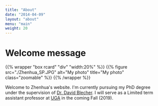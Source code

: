```yaml
---
title: "About"
date: "2014-04-09"
layout: "about"
menu: "main"
weight: 20
---
```


# Welcome message

{{% wrapper "box rcard" "div" "width:20%" %}}
{{% figure src="./Zhenhua_SP.JPG" alt="My photo" title="My photo" class="zoomable" %}}
{{% /wrapper %}}

Welcome to Zhenhua's website. I'm currently pursuing my PhD degree under the supervision of [Dr. David Blecher][link-david]. I will serve as a Limited term assistant professor at [UGA][link-uga] in the coming Fall (2019).

<p style="margin:25rem 0"></p>

[link-david]:https://www.math.uh.edu/~dblecher
[link-uga]:http://www.math.uga.edu/